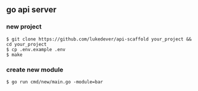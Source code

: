 ## go api server

### new project

```shell
$ git clone https://github.com/lukedever/api-scaffold your_project && cd your_project
$ cp .env.example .env
$ make
```

### create new module

```shell
$ go run cmd/new/main.go -module=bar
```